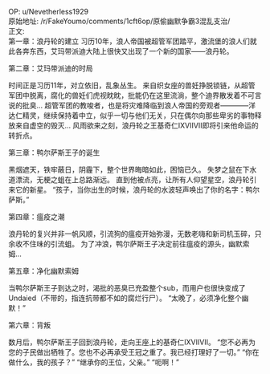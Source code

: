 
OP: u/Nevetherless1929  
原始地址: /r/FakeYoumo/comments/1cft6op/原偷幽默争霸3混乱支治/  
正文:  
第一章：浪丹轮的建立
习历10年，浪人帝国被超管军团踏平，激流堡的浪人们就此各奔东西，艾玛带派迪大陆上很快又出现了一个新的国家——浪丹轮。

第二章：艾玛带派迪的时局

时间正是习历11年，对立依旧，乱象丛生。
来自织女座的兽妊挣脱锁链，从超管军团中脱离，腐化的兽妊们虎视眈眈，批能仍在这里流淌，整个迪界散发着不可言说的批臭...
超管军团的教唆者，也是将灾难降临到浪人帝国的旁观者————洋达仁精灵，继续保持着中立，似乎一切与他们无关，只在偶尔向那些卑劣的事物释放来自虚空的毁灭...
风雨欲来之刻，浪丹轮之王基奇仁ⅨⅤⅡⅦ即将引来他命运的转折点。

第三章：鸭尔萨斯王子的诞生

黑烟遮天，铁牢蔽日，阴霾下，整个世界晦暗如此，困恼已久。
失梦之鼠在下水道漂流，无梗之蛆在上总路渐远。
直到他被点亮，让所有人仰望星空，浪丹轮引来它的新星。
“孩子，当你出生的时候，浪丹轮的水波轻声唤出了你的名字：鸭尔萨斯。”

第四章：瘟疫之潮

浪丹轮的复兴并非一帆风顺，引流狗的瘟疫开始弥漫，无数老嗨和新司机玉碎，只余收不住味的引流蛆。
为了冲浪，鸭尔萨斯王子决定前往瘟疫的源头，幽默索姆...

第五章：净化幽默索姆

当鸭尔萨斯王子到达之时，渴批的恶臭已充盈整个sub，而用户也很快变成了Undaied（不带的，指连抗带都不如的腐烂行尸）。
“太晚了，必须净化整个幽默！”

第六章：背叛

数月后，鸭尔萨斯王子回到浪丹轮，走向王座上的基奇仁ⅨⅤⅡⅦ。
“您不必再为您的子民做出牺牲了。您也不必再承受王冠之重了。我已经打理好了一切。”
“你在做什么，我的孩子？”
“继承你的王位，父亲。”
“呃啊！”
